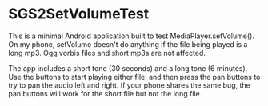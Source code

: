SGS2SetVolumeTest
=================

This is a minimal Android application built to test MediaPlayer.setVolume().  On my phone, setVolume doesn't do anything if the file being played is a long mp3. Ogg vorbis files and short mp3s are not affected.

The app includes a short tone (30 seconds) and a long tone (6 minutes). Use the buttons to start playing either file, and then press the pan buttons to try to pan the audio left and right. If your phone shares the same bug, the pan buttons will work for the short file but not the long file.
